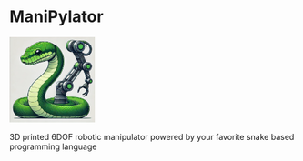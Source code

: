 # ManiPylator
<img src="logo.webp" width="150" height="150">

3D printed 6DOF robotic manipulator powered by your favorite snake based programming language
